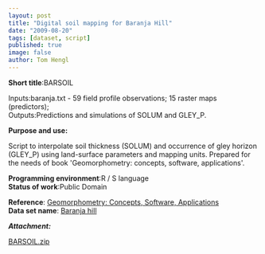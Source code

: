 ```yaml
---
layout: post
title: "Digital soil mapping for Baranja Hill"
date: "2009-08-20"
tags: [dataset, script]
published: true
image: false
author: Tom Hengl
---
```


**Short title**:BARSOIL

Inputs:baranja.txt - 59 field profile observations; 15 raster maps (predictors);  
Outputs:Predictions and simulations of SOLUM and GLEY\_P.

**Purpose and use:** 

Script to interpolate soil thickness (SOLUM) and occurrence of gley horizon (GLEY\_P) using land-surface parameters and mapping units. Prepared for the needs of book 'Geomorphometry: concepts, software, applications'.

**Programming environment**:R / S language  
**Status of work**:Public Domain  

**Reference**:  [Geomorphometry: Concepts, Software, Applications](https://books.google.com.gi/books?id=u33ArNw4BacC&printsec=frontcover&source=gbs_book_other_versions_r&cad=4#v=onepage&q&f=false)  
**Data set name**:  [Baranja hill]({{site.baseurl}}/2020/06/30/baranja-hill)

**_Attachment:_**

[BARSOIL.zip]({{site.baseurl}}/uploads/datasets/BARSOIL.zip)
